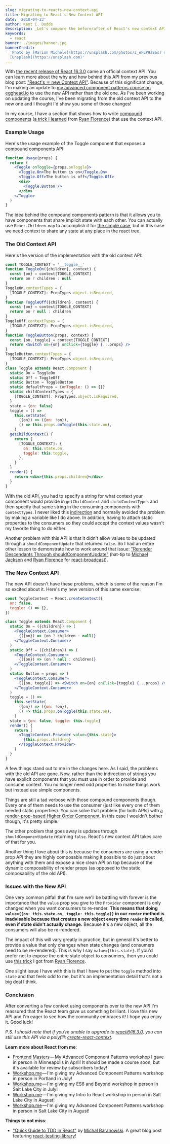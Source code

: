 ```yaml
---
slug: migrating-to-reacts-new-context-api
title: Migrating to React's New Context API
date: '2018-04-23'
author: Kent C. Dodds
description: _Let's compare the before/after of React's new context API._
keywords:
  - react
banner: ./images/banner.jpg
bannerCredit:
  'Photo by [Marion Michele](https://unsplash.com/photos/z_eFLP9aS6s) on
  [Unsplash](https://unsplash.com)'
---
```


With
[the recent release of React 16.3.0](https://reactjs.org/blog/2018/03/29/react-v-16-3.html)
came an official context API. You can learn more about the why and how behind
this API from my previous blog post:
["React's ⚛️ new Context API"](/blog/reacts-new-context-api). Because of this
significant change, I'm making an update to
[my advanced component patterns course on egghead.io](https://egghead.io/courses/advanced-react-component-patterns)
to use the new API rather than the old one. As I've been working on updating the
course, I've been migrating from the old context API to the new one and I
thought I'd show you some of those changes!

In my course, I have a section that shows how to write
[compound components](https://egghead.io/lessons/react-make-compound-react-components-flexible)
([a trick I learned](https://www.youtube.com/watch?v=hEGg-3pIHlE) from
[Ryan Florence](https://twitter.com/ryanflorence)) that use the context API.

### Example Usage

Here's the usage example of the Toggle component that exposes a compound
components API:

```jsx
function Usage(props) {
  return (
    <Toggle onToggle={props.onToggle}>
      <Toggle.On>The button is on</Toggle.On>
      <Toggle.Off>The button is off</Toggle.Off>
      <div>
        <Toggle.Button />
      </div>
    </Toggle>
  )
}
```

The idea behind the compound components pattern is that it allows you to have
components that share implicit state with each other. You can actually use
`React.Children.map` to accomplish it for
[the simple case](https://egghead.io/lessons/react-write-compound-components),
but in this case we need context to share any state at any place in the react
tree.

### The Old Context API

Here's the version of the implementation with the old context API:

```jsx
const TOGGLE_CONTEXT = '__toggle__'
function ToggleOn({children}, context) {
  const {on} = context[TOGGLE_CONTEXT]
  return on ? children : null
}
ToggleOn.contextTypes = {
  [TOGGLE_CONTEXT]: PropTypes.object.isRequired,
}
function ToggleOff({children}, context) {
  const {on} = context[TOGGLE_CONTEXT]
  return on ? null : children
}
ToggleOff.contextTypes = {
  [TOGGLE_CONTEXT]: PropTypes.object.isRequired,
}
function ToggleButton(props, context) {
  const {on, toggle} = context[TOGGLE_CONTEXT]
  return <Switch on={on} onClick={toggle} {...props} />
}
ToggleButton.contextTypes = {
  [TOGGLE_CONTEXT]: PropTypes.object.isRequired,
}
class Toggle extends React.Component {
  static On = ToggleOn
  static Off = ToggleOff
  static Button = ToggleButton
  static defaultProps = {onToggle: () => {}}
  static childContextTypes = {
    [TOGGLE_CONTEXT]: PropTypes.object.isRequired,
  }
  state = {on: false}
  toggle = () =>
    this.setState(
      ({on}) => ({on: !on}),
      () => this.props.onToggle(this.state.on),
    )
  getChildContext() {
    return {
      [TOGGLE_CONTEXT]: {
        on: this.state.on,
        toggle: this.toggle,
      },
    }
  }
  render() {
    return <div>{this.props.children}</div>
  }
}
```

With the old API, you had to specify a string for what context your component
would provide in `getChildContext` and `childContextTypes` and then specify that
same string in the consuming components with `contextTypes`. I never liked this
[indirection](https://en.wikipedia.org/wiki/Indirection) and normally avoided
the problem by making a variable like I do above. In addition, having to attach
static properties to the consumers so they could accept the context values
wasn't my favorite thing to do either.

Another problem with this API is that it didn't allow values to be updated
through a `shouldComponentUpdate` that returned `false`. So I had an entire
other lesson to demonstrate how to work around that issue:
["Rerender Descendants Through shouldComponentUpdate"](https://egghead.io/lessons/react-rerender-descendants-through-shouldcomponentupdate)
(hat-tip to [Michael Jackson](https://twitter.com/mjackson) and
[Ryan Florence](https://twitter.com/ryanflorence) for
[react-broadcast](https://github.com/ReactTraining/react-broadcast)).

### The New Context API

The new API doesn't have these problems, which is some of the reason I'm so
excited about it. Here's my new version of this same exercise:

```jsx
const ToggleContext = React.createContext({
  on: false,
  toggle: () => {},
})

class Toggle extends React.Component {
  static On = ({children}) => (
    <ToggleContext.Consumer>
      {({on}) => (on ? children : null)}
    </ToggleContext.Consumer>
  )
  static Off = ({children}) => (
    <ToggleContext.Consumer>
      {({on}) => (on ? null : children)}
    </ToggleContext.Consumer>
  )
  static Button = props => (
    <ToggleContext.Consumer>
      {({on, toggle}) => <Switch on={on} onClick={toggle} {...props} />}
    </ToggleContext.Consumer>
  )
  toggle = () =>
    this.setState(
      ({on}) => ({on: !on}),
      () => this.props.onToggle(this.state.on),
    )
  state = {on: false, toggle: this.toggle}
  render() {
    return (
      <ToggleContext.Provider value={this.state}>
        {this.props.children}
      </ToggleContext.Provider>
    )
  }
}
```

A few things stand out to me in the changes here. As I said, the problems with
the old API are gone. Now, rather than the indirection of strings you have
explicit components that you must use in order to provide and consume context.
You no longer need odd properties to make things work but instead use simple
components.

Things are still a tad verbose with those compound components though. Every one
of them needs to use the consumer (just like every one of them needed static
properties). You can solve that problem (for both APIs) with
[a render-prop-based Higher Order Component](https://egghead.io/lessons/react-implement-a-higher-order-component-with-render-props).
In this case I wouldn't bother though, it's pretty simple.

The other problem that goes away is updates through `shouldComponentUpdate`
returning `false`. React's new context API takes care of that for you.

Another thing I love about this is because the consumers are using a render prop
API they are highly composable making it possible to do just about anything with
them and expose a nice clean API on top because of the dynamic composability of
render props (as opposed to the static composability of the old API).

### Issues with the New API

One very common pitfall that I'm sure we'll be battling with forever is the
importance that the `value` prop you give to the `Provider` component is only
changed when you want consumers to re-render. **This means that doing
`value={{on: this.state.on, toggle: this.toggle}}` in our `render` method is
inadvisable because that creates a new object every time `render` is called,
even if state didn't actually change.** Because it's a new object, all the
consumers will also be re-rendered.

The impact of this will vary greatly in practice, but in general it's better to
provide a value that only changes when state changes (and consumers need to be
re-rendered). This is why I say `value={this.state}`. If you'd prefer not to
expose the entire state object to consumers, then you could use
[this trick](https://twitter.com/ryanflorence/status/981179212147998721) I got
from [Ryan Florence](https://twitter.com/ryanflorence).

One slight issue I have with this is that I have to put the `toggle` method into
`state` and that feels odd to me, but it's an implementation detail that's not a
big deal I think.

### Conclusion

After converting a few context using components over to the new API I'm
reassured that the React team gave us something brilliant. I love this new API
and I'm eager to see how the community embraces it! I hope you enjoy it. Good
luck!

_P.S. I should note that if you're unable to upgrade to react@16.3.0, you can
still use this API via a polyfill:_
[_create-react-context_](https://www.npmjs.com/package/create-react-context)_._

**Learn more about React from me**:

- [Frontend Masters](https://frontendmasters.com/workshops/advanced-react-patterns/) — My
  Advanced Component Patterns workshop I gave in person in Minneapolis in April!
  It should be made a course soon, but it's available for review by subscribers
  today!
- [Workshop.me](https://workshop.me/2018-07-advanced-react?a=kent) — I'm giving
  my Advanced Component Patterns workshop in person in Portland in July!
- [Workshop.me](https://workshop.me/2018-07-es6?a=kent) — I'm giving my ES6 and
  Beyond workshop in person in Salt Lake City in July!
- [Workshop.me](https://workshop.me/2018-08-react-intro?a=kent) — I'm giving my
  Intro to React workshop in person in Salt Lake City in August!
- [Workshop.me](https://workshop.me/2018-08-advanced-react?a=kent) — I'm giving
  my Advanced Component Patterns workshop in person in Salt Lake City in August!

**Things to not miss**:

- ["Quick Guide to TDD in React"](https://medium.com/@mbaranovski/quick-guide-to-tdd-in-react-81888be67c64)
  by [Michał Baranowski](https://twitter.com/baranovskim). A great blog post
  featuring [react-testing-library](http://git.io/react-testing-library)!
